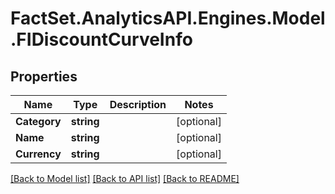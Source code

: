 # FactSet.AnalyticsAPI.Engines.Model.FIDiscountCurveInfo

## Properties

Name | Type | Description | Notes
------------ | ------------- | ------------- | -------------
**Category** | **string** |  | [optional] 
**Name** | **string** |  | [optional] 
**Currency** | **string** |  | [optional] 

[[Back to Model list]](../README.md#documentation-for-models) [[Back to API list]](../README.md#documentation-for-api-endpoints) [[Back to README]](../README.md)

